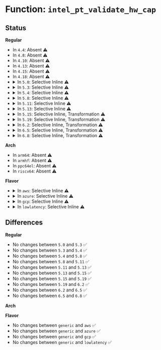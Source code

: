# Function: <code>intel_pt_validate_hw_cap</code>

## Status
<b>Regular</b>
<ul>
<li>
In <code>4.4</code>: Absent ⚠️
</li>
<li>
In <code>4.8</code>: Absent ⚠️
</li>
<li>
In <code>4.10</code>: Absent ⚠️
</li>
<li>
In <code>4.13</code>: Absent ⚠️
</li>
<li>
In <code>4.15</code>: Absent ⚠️
</li>
<li>
In <code>4.18</code>: Absent ⚠️
</li>
<li>
<details>
<summary>In <code>5.0</code>: Selective Inline ⚠️</summary>

```c
u32 intel_pt_validate_hw_cap(enum pt_capabilities cap);
```

**Collision:** Unique Global

**Inline:** Selective

**Transformation:** False

**Instances:**

```
In arch/x86/events/intel/pt.c (ffffffff828889ae)
Location: arch/x86/events/intel/pt.c:89
Inline: True
Inline callers:
  - arch/x86/events/intel/pt.c:pt_init
  - arch/x86/events/intel/pt.c:pt_init
  - arch/x86/events/intel/pt.c:pt_init
  - arch/x86/events/intel/pt.c:pt_event_init
  - arch/x86/events/intel/pt.c:pt_event_init
  - arch/x86/events/intel/pt.c:pt_event_init
  - arch/x86/events/intel/pt.c:pt_event_init
  - arch/x86/events/intel/pt.c:pt_event_init
  - arch/x86/events/intel/pt.c:pt_event_init
  - arch/x86/events/intel/pt.c:pt_event_init
  - arch/x86/events/intel/pt.c:pt_event_init
  - arch/x86/events/intel/pt.c:pt_event_addr_filters_validate
  - arch/x86/events/intel/pt.c:pt_buffer_setup_aux
  - arch/x86/events/intel/pt.c:pt_buffer_setup_aux
  - arch/x86/events/intel/pt.c:pt_buffer_setup_aux
  - arch/x86/events/intel/pt.c:pt_buffer_reset_markers
  - arch/x86/events/intel/pt.c:pt_handle_status
  - arch/x86/events/intel/pt.c:pt_handle_status
  - arch/x86/events/intel/pt.c:pt_topa_dump
  - arch/x86/events/intel/pt.c:topa_insert_table
  - arch/x86/events/intel/pt.c:pt_cap_show
```
**Symbols:**

```
ffffffff81012b50-ffffffff81012b87: intel_pt_validate_hw_cap (STB_GLOBAL)
```
</details>
</li>
<li>
<details>
<summary>In <code>5.3</code>: Selective Inline ⚠️</summary>

```c
u32 intel_pt_validate_hw_cap(enum pt_capabilities cap);
```

**Collision:** Unique Global

**Inline:** Selective

**Transformation:** False

**Instances:**

```
In arch/x86/events/intel/pt.c (ffffffff8289fb39)
Location: arch/x86/events/intel/pt.c:81
Inline: True
Inline callers:
  - arch/x86/events/intel/pt.c:pt_init
  - arch/x86/events/intel/pt.c:pt_init
  - arch/x86/events/intel/pt.c:pt_init
  - arch/x86/events/intel/pt.c:pt_event_init
  - arch/x86/events/intel/pt.c:pt_event_init
  - arch/x86/events/intel/pt.c:pt_event_init
  - arch/x86/events/intel/pt.c:pt_event_init
  - arch/x86/events/intel/pt.c:pt_event_init
  - arch/x86/events/intel/pt.c:pt_event_init
  - arch/x86/events/intel/pt.c:pt_event_init
  - arch/x86/events/intel/pt.c:pt_event_init
  - arch/x86/events/intel/pt.c:pt_event_addr_filters_validate
  - arch/x86/events/intel/pt.c:pt_buffer_setup_aux
  - arch/x86/events/intel/pt.c:pt_buffer_setup_aux
  - arch/x86/events/intel/pt.c:pt_buffer_setup_aux
  - arch/x86/events/intel/pt.c:pt_buffer_reset_markers
  - arch/x86/events/intel/pt.c:pt_handle_status
  - arch/x86/events/intel/pt.c:pt_handle_status
  - arch/x86/events/intel/pt.c:pt_topa_dump
  - arch/x86/events/intel/pt.c:topa_insert_table
  - arch/x86/events/intel/pt.c:pt_cap_show
```
**Symbols:**

```
ffffffff81013ef0-ffffffff81013f27: intel_pt_validate_hw_cap (STB_GLOBAL)
```
</details>
</li>
<li>
<details>
<summary>In <code>5.4</code>: Selective Inline ⚠️</summary>

```c
u32 intel_pt_validate_hw_cap(enum pt_capabilities cap);
```

**Collision:** Unique Global

**Inline:** Selective

**Transformation:** False

**Instances:**

```
In arch/x86/events/intel/pt.c (ffffffff828a2c0b)
Location: arch/x86/events/intel/pt.c:81
Inline: True
Inline callers:
  - arch/x86/events/intel/pt.c:pt_init
  - arch/x86/events/intel/pt.c:pt_init
  - arch/x86/events/intel/pt.c:pt_init
  - arch/x86/events/intel/pt.c:pt_event_init
  - arch/x86/events/intel/pt.c:pt_event_init
  - arch/x86/events/intel/pt.c:pt_event_init
  - arch/x86/events/intel/pt.c:pt_event_init
  - arch/x86/events/intel/pt.c:pt_event_init
  - arch/x86/events/intel/pt.c:pt_event_init
  - arch/x86/events/intel/pt.c:pt_event_init
  - arch/x86/events/intel/pt.c:pt_event_init
  - arch/x86/events/intel/pt.c:pt_event_addr_filters_validate
  - arch/x86/events/intel/pt.c:pt_buffer_setup_aux
  - arch/x86/events/intel/pt.c:pt_buffer_setup_aux
  - arch/x86/events/intel/pt.c:pt_buffer_setup_aux
  - arch/x86/events/intel/pt.c:pt_buffer_reset_markers
  - arch/x86/events/intel/pt.c:pt_handle_status
  - arch/x86/events/intel/pt.c:pt_handle_status
  - arch/x86/events/intel/pt.c:pt_topa_dump
  - arch/x86/events/intel/pt.c:topa_insert_table
  - arch/x86/events/intel/pt.c:pt_cap_show
```
**Symbols:**

```
ffffffff810146a0-ffffffff810146d7: intel_pt_validate_hw_cap (STB_GLOBAL)
```
</details>
</li>
<li>
<details>
<summary>In <code>5.8</code>: Selective Inline ⚠️</summary>

```c
u32 intel_pt_validate_hw_cap(enum pt_capabilities cap);
```

**Collision:** Unique Global

**Inline:** Selective

**Transformation:** False

**Instances:**

```
In arch/x86/events/intel/pt.c (ffffffff82cc8cb1)
Location: arch/x86/events/intel/pt.c:81
Inline: True
Inline callers:
  - arch/x86/events/intel/pt.c:pt_init
  - arch/x86/events/intel/pt.c:pt_init
  - arch/x86/events/intel/pt.c:pt_init
  - arch/x86/events/intel/pt.c:pt_event_addr_filters_validate
  - arch/x86/events/intel/pt.c:pt_addr_filters_init
  - arch/x86/events/intel/pt.c:pt_buffer_setup_aux
  - arch/x86/events/intel/pt.c:pt_buffer_reset_markers
  - arch/x86/events/intel/pt.c:pt_handle_status
  - arch/x86/events/intel/pt.c:pt_handle_status
  - arch/x86/events/intel/pt.c:pt_topa_dump
  - arch/x86/events/intel/pt.c:topa_insert_table
  - arch/x86/events/intel/pt.c:pt_cap_show
```
**Symbols:**

```
ffffffff81016b50-ffffffff81016b87: intel_pt_validate_hw_cap (STB_GLOBAL)
```
</details>
</li>
<li>
<details>
<summary>In <code>5.11</code>: Selective Inline ⚠️</summary>

```c
u32 intel_pt_validate_hw_cap(enum pt_capabilities cap);
```

**Collision:** Unique Global

**Inline:** Selective

**Transformation:** False

**Instances:**

```
In arch/x86/events/intel/pt.c (ffffffff82fb4ac8)
Location: arch/x86/events/intel/pt.c:81
Inline: True
Inline callers:
  - arch/x86/events/intel/pt.c:pt_init
  - arch/x86/events/intel/pt.c:pt_init
  - arch/x86/events/intel/pt.c:pt_init
  - arch/x86/events/intel/pt.c:pt_event_addr_filters_validate
  - arch/x86/events/intel/pt.c:pt_addr_filters_init
  - arch/x86/events/intel/pt.c:pt_buffer_setup_aux
  - arch/x86/events/intel/pt.c:pt_buffer_reset_markers
  - arch/x86/events/intel/pt.c:pt_handle_status
  - arch/x86/events/intel/pt.c:pt_handle_status
  - arch/x86/events/intel/pt.c:pt_topa_dump
  - arch/x86/events/intel/pt.c:topa_insert_table
  - arch/x86/events/intel/pt.c:pt_cap_show
```
**Symbols:**

```
ffffffff81016ff0-ffffffff81017027: intel_pt_validate_hw_cap (STB_GLOBAL)
```
</details>
</li>
<li>
<details>
<summary>In <code>5.13</code>: Selective Inline ⚠️</summary>

```c
u32 intel_pt_validate_hw_cap(enum pt_capabilities cap);
```

**Collision:** Unique Global

**Inline:** Selective

**Transformation:** False

**Instances:**

```
In arch/x86/events/intel/pt.c (ffffffff831bf039)
Location: arch/x86/events/intel/pt.c:81
Inline: True
Inline callers:
  - arch/x86/events/intel/pt.c:pt_init
  - arch/x86/events/intel/pt.c:pt_init
  - arch/x86/events/intel/pt.c:pt_init
  - arch/x86/events/intel/pt.c:pt_event_init
  - arch/x86/events/intel/pt.c:pt_event_addr_filters_validate
  - arch/x86/events/intel/pt.c:pt_buffer_setup_aux
  - arch/x86/events/intel/pt.c:pt_buffer_setup_aux
  - arch/x86/events/intel/pt.c:pt_buffer_reset_markers
  - arch/x86/events/intel/pt.c:pt_handle_status
  - arch/x86/events/intel/pt.c:pt_handle_status
  - arch/x86/events/intel/pt.c:pt_topa_dump
  - arch/x86/events/intel/pt.c:topa_insert_table
  - arch/x86/events/intel/pt.c:pt_cap_show
```
**Symbols:**

```
ffffffff81018050-ffffffff81018087: intel_pt_validate_hw_cap (STB_GLOBAL)
```
</details>
</li>
<li>
<details>
<summary>In <code>5.15</code>: Selective Inline, Transformation ⚠️</summary>

```c
u32 intel_pt_validate_hw_cap(enum pt_capabilities cap);
```

**Collision:** Unique Global

**Inline:** Selective

**Transformation:** True

**Instances:**

```
In arch/x86/events/intel/pt.c (ffffffff8329f4c5)
Location: arch/x86/events/intel/pt.c:81
Inline: True
Inline callers:
  - arch/x86/events/intel/pt.c:pt_init
  - arch/x86/events/intel/pt.c:pt_init
  - arch/x86/events/intel/pt.c:pt_init
  - arch/x86/events/intel/pt.c:pt_event_init
  - arch/x86/events/intel/pt.c:pt_event_addr_filters_validate
  - arch/x86/events/intel/pt.c:pt_buffer_setup_aux
  - arch/x86/events/intel/pt.c:pt_buffer_setup_aux
  - arch/x86/events/intel/pt.c:pt_buffer_reset_markers
  - arch/x86/events/intel/pt.c:pt_handle_status
  - arch/x86/events/intel/pt.c:pt_handle_status
  - arch/x86/events/intel/pt.c:pt_topa_dump
  - arch/x86/events/intel/pt.c:topa_insert_table
  - arch/x86/events/intel/pt.c:pt_cap_show
```
**Symbols:**

```
ffffffff81c96618-ffffffff81c9663b: intel_pt_validate_hw_cap.cold (STB_LOCAL)
ffffffff8101bb30-ffffffff8101bb8f: intel_pt_validate_hw_cap (STB_GLOBAL)
```
</details>
</li>
<li>
<details>
<summary>In <code>5.19</code>: Selective Inline, Transformation ⚠️</summary>

```c
u32 intel_pt_validate_hw_cap(enum pt_capabilities cap);
```

**Collision:** Unique Global

**Inline:** Selective

**Transformation:** True

**Instances:**

```
In arch/x86/events/intel/pt.c (ffffffff8344e2bd)
Location: arch/x86/events/intel/pt.c:85
Inline: True
Inline callers:
  - arch/x86/events/intel/pt.c:pt_init
  - arch/x86/events/intel/pt.c:pt_init
  - arch/x86/events/intel/pt.c:pt_init
  - arch/x86/events/intel/pt.c:pt_event_addr_filters_validate
  - arch/x86/events/intel/pt.c:pt_addr_filters_init
  - arch/x86/events/intel/pt.c:pt_buffer_setup_aux
  - arch/x86/events/intel/pt.c:pt_buffer_setup_aux
  - arch/x86/events/intel/pt.c:pt_buffer_reset_markers
  - arch/x86/events/intel/pt.c:pt_handle_status
  - arch/x86/events/intel/pt.c:pt_handle_status
  - arch/x86/events/intel/pt.c:pt_topa_dump
  - arch/x86/events/intel/pt.c:topa_insert_table
  - arch/x86/events/intel/pt.c:pt_cap_show
```
**Symbols:**

```
ffffffff81e45aad-ffffffff81e45ad0: intel_pt_validate_hw_cap.cold (STB_LOCAL)
ffffffff8101e1e0-ffffffff8101e24b: intel_pt_validate_hw_cap (STB_GLOBAL)
```
</details>
</li>
<li>
<details>
<summary>In <code>6.2</code>: Selective Inline, Transformation ⚠️</summary>

```c
u32 intel_pt_validate_hw_cap(enum pt_capabilities cap);
```

**Collision:** Unique Global

**Inline:** Selective

**Transformation:** True

**Instances:**

```
In arch/x86/events/intel/pt.c (ffffffff83e69861)
Location: arch/x86/events/intel/pt.c:85
Inline: True
Inline callers:
  - arch/x86/events/intel/pt.c:pt_init
  - arch/x86/events/intel/pt.c:pt_init
  - arch/x86/events/intel/pt.c:pt_init
  - arch/x86/events/intel/pt.c:pt_event_addr_filters_validate
  - arch/x86/events/intel/pt.c:pt_addr_filters_init
  - arch/x86/events/intel/pt.c:pt_buffer_setup_aux
  - arch/x86/events/intel/pt.c:pt_buffer_setup_aux
  - arch/x86/events/intel/pt.c:pt_buffer_reset_markers
  - arch/x86/events/intel/pt.c:pt_handle_status
  - arch/x86/events/intel/pt.c:pt_handle_status
  - arch/x86/events/intel/pt.c:pt_topa_dump
  - arch/x86/events/intel/pt.c:topa_insert_table
  - arch/x86/events/intel/pt.c:pt_cap_show
```
**Symbols:**

```
ffffffff820512d1-ffffffff820512f4: intel_pt_validate_hw_cap.cold (STB_LOCAL)
ffffffff81022680-ffffffff810226eb: intel_pt_validate_hw_cap (STB_GLOBAL)
```
</details>
</li>
<li>
<details>
<summary>In <code>6.5</code>: Selective Inline, Transformation ⚠️</summary>

```c
u32 intel_pt_validate_hw_cap(enum pt_capabilities cap);
```

**Collision:** Unique Global

**Inline:** Selective

**Transformation:** True

**Instances:**

```
In arch/x86/events/intel/pt.c (ffffffff8368a1f1)
Location: arch/x86/events/intel/pt.c:85
Inline: True
Inline callers:
  - arch/x86/events/intel/pt.c:pt_init
  - arch/x86/events/intel/pt.c:pt_init
  - arch/x86/events/intel/pt.c:pt_init
  - arch/x86/events/intel/pt.c:pt_event_addr_filters_validate
  - arch/x86/events/intel/pt.c:pt_addr_filters_init
  - arch/x86/events/intel/pt.c:pt_buffer_setup_aux
  - arch/x86/events/intel/pt.c:pt_buffer_setup_aux
  - arch/x86/events/intel/pt.c:pt_buffer_reset_markers
  - arch/x86/events/intel/pt.c:pt_handle_status
  - arch/x86/events/intel/pt.c:pt_handle_status
  - arch/x86/events/intel/pt.c:pt_topa_dump
  - arch/x86/events/intel/pt.c:topa_insert_table
  - arch/x86/events/intel/pt.c:pt_cap_show
```
**Symbols:**

```
ffffffff820cf703-ffffffff820cf726: intel_pt_validate_hw_cap.cold (STB_LOCAL)
ffffffff81022370-ffffffff810223db: intel_pt_validate_hw_cap (STB_GLOBAL)
```
</details>
</li>
<li>
<details>
<summary>In <code>6.8</code>: Selective Inline, Transformation ⚠️</summary>

```c
u32 intel_pt_validate_hw_cap(enum pt_capabilities cap);
```

**Collision:** Unique Global

**Inline:** Selective

**Transformation:** True

**Instances:**

```
In arch/x86/events/intel/pt.c (ffffffff838b9db1)
Location: arch/x86/events/intel/pt.c:85
Inline: True
Inline callers:
  - arch/x86/events/intel/pt.c:pt_init
  - arch/x86/events/intel/pt.c:pt_init
  - arch/x86/events/intel/pt.c:pt_init
  - arch/x86/events/intel/pt.c:pt_event_addr_filters_validate
  - arch/x86/events/intel/pt.c:pt_addr_filters_init
  - arch/x86/events/intel/pt.c:pt_buffer_setup_aux
  - arch/x86/events/intel/pt.c:pt_buffer_setup_aux
  - arch/x86/events/intel/pt.c:pt_buffer_reset_markers
  - arch/x86/events/intel/pt.c:pt_handle_status
  - arch/x86/events/intel/pt.c:pt_handle_status
  - arch/x86/events/intel/pt.c:pt_topa_dump
  - arch/x86/events/intel/pt.c:topa_insert_table
  - arch/x86/events/intel/pt.c:pt_cap_show
```
**Symbols:**

```
ffffffff821a9ffc-ffffffff821aa01f: intel_pt_validate_hw_cap.cold (STB_LOCAL)
ffffffff81027b50-ffffffff81027bbb: intel_pt_validate_hw_cap (STB_GLOBAL)
```
</details>
</li>
</ul>
<b>Arch</b>
<ul>
<li>
In <code>arm64</code>: Absent ⚠️
</li>
<li>
In <code>armhf</code>: Absent ⚠️
</li>
<li>
In <code>ppc64el</code>: Absent ⚠️
</li>
<li>
In <code>riscv64</code>: Absent ⚠️
</li>
</ul>
<b>Flavor</b>
<ul>
<li>
<details>
<summary>In <code>aws</code>: Selective Inline ⚠️</summary>

```c
u32 intel_pt_validate_hw_cap(enum pt_capabilities cap);
```

**Collision:** Unique Global

**Inline:** Selective

**Transformation:** False

**Instances:**

```
In arch/x86/events/intel/pt.c (ffffffff82890c0b)
Location: arch/x86/events/intel/pt.c:81
Inline: True
Inline callers:
  - arch/x86/events/intel/pt.c:pt_init
  - arch/x86/events/intel/pt.c:pt_init
  - arch/x86/events/intel/pt.c:pt_init
  - arch/x86/events/intel/pt.c:pt_event_init
  - arch/x86/events/intel/pt.c:pt_event_init
  - arch/x86/events/intel/pt.c:pt_event_init
  - arch/x86/events/intel/pt.c:pt_event_init
  - arch/x86/events/intel/pt.c:pt_event_init
  - arch/x86/events/intel/pt.c:pt_event_init
  - arch/x86/events/intel/pt.c:pt_event_init
  - arch/x86/events/intel/pt.c:pt_event_init
  - arch/x86/events/intel/pt.c:pt_event_addr_filters_validate
  - arch/x86/events/intel/pt.c:pt_buffer_setup_aux
  - arch/x86/events/intel/pt.c:pt_buffer_setup_aux
  - arch/x86/events/intel/pt.c:pt_buffer_setup_aux
  - arch/x86/events/intel/pt.c:pt_buffer_reset_markers
  - arch/x86/events/intel/pt.c:pt_handle_status
  - arch/x86/events/intel/pt.c:pt_handle_status
  - arch/x86/events/intel/pt.c:pt_topa_dump
  - arch/x86/events/intel/pt.c:topa_insert_table
  - arch/x86/events/intel/pt.c:pt_cap_show
```
**Symbols:**

```
ffffffff810146a0-ffffffff810146d7: intel_pt_validate_hw_cap (STB_GLOBAL)
```
</details>
</li>
<li>
<details>
<summary>In <code>azure</code>: Selective Inline ⚠️</summary>

```c
u32 intel_pt_validate_hw_cap(enum pt_capabilities cap);
```

**Collision:** Unique Global

**Inline:** Selective

**Transformation:** False

**Instances:**

```
In arch/x86/events/intel/pt.c (ffffffff8288eaf2)
Location: arch/x86/events/intel/pt.c:81
Inline: True
Inline callers:
  - arch/x86/events/intel/pt.c:pt_init
  - arch/x86/events/intel/pt.c:pt_init
  - arch/x86/events/intel/pt.c:pt_init
  - arch/x86/events/intel/pt.c:pt_event_init
  - arch/x86/events/intel/pt.c:pt_event_init
  - arch/x86/events/intel/pt.c:pt_event_init
  - arch/x86/events/intel/pt.c:pt_event_init
  - arch/x86/events/intel/pt.c:pt_event_init
  - arch/x86/events/intel/pt.c:pt_event_init
  - arch/x86/events/intel/pt.c:pt_event_init
  - arch/x86/events/intel/pt.c:pt_event_init
  - arch/x86/events/intel/pt.c:pt_event_addr_filters_validate
  - arch/x86/events/intel/pt.c:pt_buffer_setup_aux
  - arch/x86/events/intel/pt.c:pt_buffer_setup_aux
  - arch/x86/events/intel/pt.c:pt_buffer_setup_aux
  - arch/x86/events/intel/pt.c:pt_buffer_reset_markers
  - arch/x86/events/intel/pt.c:pt_handle_status
  - arch/x86/events/intel/pt.c:pt_handle_status
  - arch/x86/events/intel/pt.c:pt_topa_dump
  - arch/x86/events/intel/pt.c:topa_insert_table
  - arch/x86/events/intel/pt.c:pt_cap_show
```
**Symbols:**

```
ffffffff810139d0-ffffffff81013a07: intel_pt_validate_hw_cap (STB_GLOBAL)
```
</details>
</li>
<li>
<details>
<summary>In <code>gcp</code>: Selective Inline ⚠️</summary>

```c
u32 intel_pt_validate_hw_cap(enum pt_capabilities cap);
```

**Collision:** Unique Global

**Inline:** Selective

**Transformation:** False

**Instances:**

```
In arch/x86/events/intel/pt.c (ffffffff828a3c0b)
Location: arch/x86/events/intel/pt.c:81
Inline: True
Inline callers:
  - arch/x86/events/intel/pt.c:pt_init
  - arch/x86/events/intel/pt.c:pt_init
  - arch/x86/events/intel/pt.c:pt_init
  - arch/x86/events/intel/pt.c:pt_event_init
  - arch/x86/events/intel/pt.c:pt_event_init
  - arch/x86/events/intel/pt.c:pt_event_init
  - arch/x86/events/intel/pt.c:pt_event_init
  - arch/x86/events/intel/pt.c:pt_event_init
  - arch/x86/events/intel/pt.c:pt_event_init
  - arch/x86/events/intel/pt.c:pt_event_init
  - arch/x86/events/intel/pt.c:pt_event_init
  - arch/x86/events/intel/pt.c:pt_event_addr_filters_validate
  - arch/x86/events/intel/pt.c:pt_buffer_setup_aux
  - arch/x86/events/intel/pt.c:pt_buffer_setup_aux
  - arch/x86/events/intel/pt.c:pt_buffer_setup_aux
  - arch/x86/events/intel/pt.c:pt_buffer_reset_markers
  - arch/x86/events/intel/pt.c:pt_handle_status
  - arch/x86/events/intel/pt.c:pt_handle_status
  - arch/x86/events/intel/pt.c:pt_topa_dump
  - arch/x86/events/intel/pt.c:topa_insert_table
  - arch/x86/events/intel/pt.c:pt_cap_show
```
**Symbols:**

```
ffffffff81014660-ffffffff81014697: intel_pt_validate_hw_cap (STB_GLOBAL)
```
</details>
</li>
<li>
<details>
<summary>In <code>lowlatency</code>: Selective Inline ⚠️</summary>

```c
u32 intel_pt_validate_hw_cap(enum pt_capabilities cap);
```

**Collision:** Unique Global

**Inline:** Selective

**Transformation:** False

**Instances:**

```
In arch/x86/events/intel/pt.c (ffffffff828a3c1f)
Location: arch/x86/events/intel/pt.c:81
Inline: True
Inline callers:
  - arch/x86/events/intel/pt.c:pt_init
  - arch/x86/events/intel/pt.c:pt_init
  - arch/x86/events/intel/pt.c:pt_init
  - arch/x86/events/intel/pt.c:pt_event_init
  - arch/x86/events/intel/pt.c:pt_event_init
  - arch/x86/events/intel/pt.c:pt_event_init
  - arch/x86/events/intel/pt.c:pt_event_init
  - arch/x86/events/intel/pt.c:pt_event_init
  - arch/x86/events/intel/pt.c:pt_event_init
  - arch/x86/events/intel/pt.c:pt_event_init
  - arch/x86/events/intel/pt.c:pt_event_init
  - arch/x86/events/intel/pt.c:pt_event_addr_filters_validate
  - arch/x86/events/intel/pt.c:pt_buffer_setup_aux
  - arch/x86/events/intel/pt.c:pt_buffer_setup_aux
  - arch/x86/events/intel/pt.c:pt_buffer_setup_aux
  - arch/x86/events/intel/pt.c:pt_buffer_reset_markers
  - arch/x86/events/intel/pt.c:pt_handle_status
  - arch/x86/events/intel/pt.c:pt_handle_status
  - arch/x86/events/intel/pt.c:pt_topa_dump
  - arch/x86/events/intel/pt.c:topa_insert_table
  - arch/x86/events/intel/pt.c:pt_cap_show
```
**Symbols:**

```
ffffffff810148a0-ffffffff810148d7: intel_pt_validate_hw_cap (STB_GLOBAL)
```
</details>
</li>
</ul>

## Differences
<b>Regular</b>
<ul>
<li>
No changes between <code>5.0</code> and <code>5.3</code> ✅
</li>
<li>
No changes between <code>5.3</code> and <code>5.4</code> ✅
</li>
<li>
No changes between <code>5.4</code> and <code>5.8</code> ✅
</li>
<li>
No changes between <code>5.8</code> and <code>5.11</code> ✅
</li>
<li>
No changes between <code>5.11</code> and <code>5.13</code> ✅
</li>
<li>
No changes between <code>5.13</code> and <code>5.15</code> ✅
</li>
<li>
No changes between <code>5.15</code> and <code>5.19</code> ✅
</li>
<li>
No changes between <code>5.19</code> and <code>6.2</code> ✅
</li>
<li>
No changes between <code>6.2</code> and <code>6.5</code> ✅
</li>
<li>
No changes between <code>6.5</code> and <code>6.8</code> ✅
</li>
</ul>
<b>Arch</b>
<ul>
</ul>
<b>Flavor</b>
<ul>
<li>
No changes between <code>generic</code> and <code>aws</code> ✅
</li>
<li>
No changes between <code>generic</code> and <code>azure</code> ✅
</li>
<li>
No changes between <code>generic</code> and <code>gcp</code> ✅
</li>
<li>
No changes between <code>generic</code> and <code>lowlatency</code> ✅
</li>
</ul>
